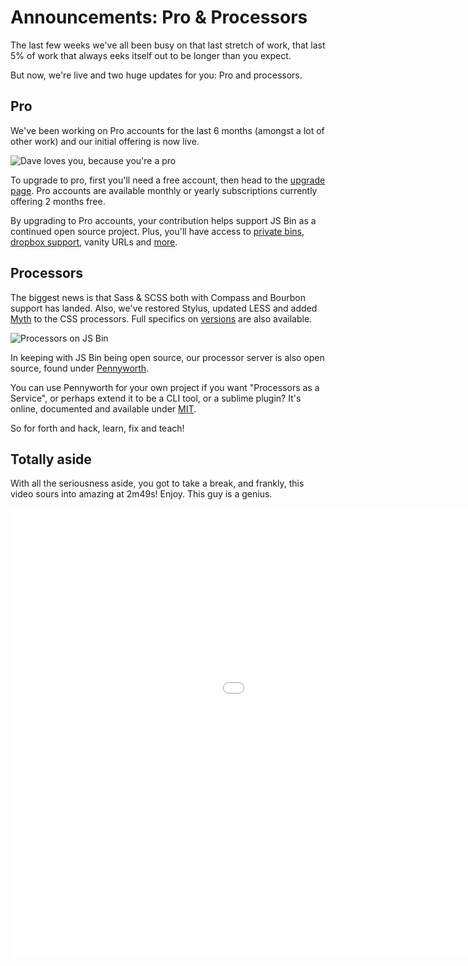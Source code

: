 # Announcements: Pro & Processors

The last few weeks we've all been busy on that last stretch of work, that last 5% of work that always eeks itself out to be longer than you expect.

But now, we're live and two huge updates for you: Pro and processors.

## Pro

We've been working on Pro accounts for the last 6 months (amongst a lot of other work) and our initial offering is now live.

![Dave loves you, because you're a pro](/images/blog/dave-loves-you.jpg)

To upgrade to pro, first you'll need a free account, then head to the [upgrade page](http://jsbin.com/upgrade). Pro accounts are available monthly or yearly subscriptions currently offering 2 months free.

By upgrading to Pro accounts, your contribution helps support JS Bin as a continued open source project. Plus, you'll have access to [private bins](/help/private-bins), [dropbox support](/help/dropbox), vanity URLs and [more](/help/pro).

## Processors

The biggest news is that Sass & SCSS both with Compass and Bourbon support has landed. Also, we've restored Stylus, updated LESS and added [Myth](http://www.myth.io/) to the CSS processors. Full specifics on [versions](/help/versions) are also available.

![Processors on JS Bin](/images/blog/processors.png)

In keeping with JS Bin being open source, our processor server is also open source, found under [Pennyworth](https://github.com/jsbin/pennyworth).

You can use Pennyworth for your own project if you want "Processors as a Service", or perhaps extend it to be a CLI tool, or a sublime plugin? It's online, documented and available under [MIT](http://jsbin.mit-license.org).

So for forth and hack, learn, fix and teach!

## Totally aside

With all the seriousness aside, you got to take a break, and frankly, this video sours into amazing at 2m49s! Enjoy. This guy is a genius.

<div class="embed-container"><iframe width="1280" height="720" src="//www.youtube.com/embed/jus7S5vBJyU" frameborder="0" allowfullscreen></iframe></div>

